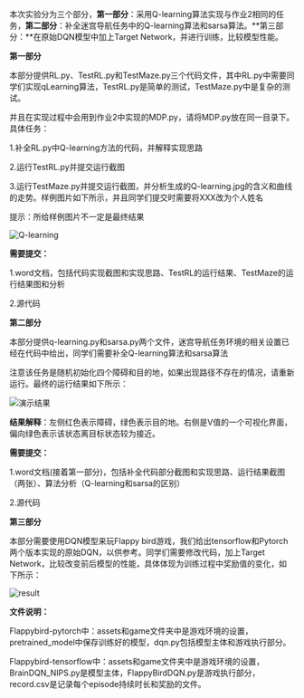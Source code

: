本次实验分为三个部分，**第一部分**：采用Q-learning算法实现与作业2相同的任务，**第二部分**：补全迷宫导航任务中的Q-learning算法和sarsa算法。**第三部分：**在原始DQN模型中加上Target Network，并进行训练，比较模型性能。

**第一部分**

本部分提供RL.py、TestRL.py和TestMaze.py三个代码文件，其中RL.py中需要同学们实现qLearning算法，TestRL.py是简单的测试，TestMaze.py中是复杂的测试。

并且在实现过程中会用到作业2中实现的MDP.py，请将MDP.py放在同一目录下。具体任务：

1.补全RL.py中Q-learning方法的代码，并解释实现思路

2.运行TestRL.py并提交运行截图

3.运行TestMaze.py并提交运行截图，并分析生成的Q-learning.jpg的含义和曲线的走势。样例图片如下所示，并且同学们提交时需要将XXX改为个人姓名

提示：所给样例图片不一定是最终结果

![Q-learning](https://lexue.bit.edu.cn/pluginfile.php/483111/mod_assign/intro/Q-learning.jpg?time=1639376837160)

**需要提交：**

1.word文档，包括代码实现截图和实现思路、TestRL的运行结果、TestMaze的运行结果图和分析

2.源代码



**第二部分**

本部分提供q-learning.py和sarsa.py两个文件，迷宫导航任务环境的相关设置已经在代码中给出，同学们需要补全Q-learning算法和sarsa算法

注意该任务是随机初始化四个障碍和目的地，如果出现路径不存在的情况，请重新运行。最终的运行结果如下所示：

![演示结果](https://lexue.bit.edu.cn/pluginfile.php/483111/mod_assign/intro/%E6%BC%94%E7%A4%BA%E7%BB%93%E6%9E%9C.PNG)

**结果解释**：左侧红色表示障碍，绿色表示目的地。右侧是V值的一个可视化界面，偏向绿色表示该状态离目标状态较为接近。

**需要提交：**

1.word文档(接着第一部分)，包括补全代码部分截图和实现思路、运行结果截图（两张）、算法分析（Q-learning和sarsa的区别）

2.源代码



**第三部分**

本部分需要使用DQN模型来玩Flappy bird游戏，我们给出tensorflow和Pytorch两个版本实现的原始DQN，以供参考。同学们需要修改代码，加上Target Network，比较改变前后模型的性能，具体体现为训练过程中奖励值的变化，如下所示：

![result](https://lexue.bit.edu.cn/pluginfile.php/483111/mod_assign/intro/result.jpg?time=1639565062981)

**文件说明：**

Flappybird-pytorch中：assets和game文件夹中是游戏环境的设置，pretrained_model中保存训练好的模型，dqn.py包括模型主体和游戏执行部分。

Flappybird-tensorflow中：assets和game文件夹中是游戏环境的设置，BrainDQN_NIPS.py是模型主体，FlappyBirdDQN.py是游戏执行部分，record.csv是记录每个episode持续时长和奖励的文件。